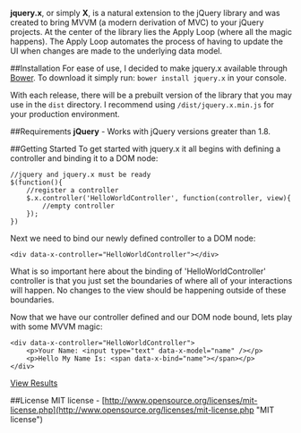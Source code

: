 **jquery.x**, or simply **X**, is a natural extension to the jQuery library and was created to bring MVVM (a modern derivation of MVC) to your jQuery projects. At the center of the library lies the Apply Loop (where all the magic happens). The Apply Loop automates the process of having to update the UI when changes are made to the underlying data model.

##Installation
For ease of use, I decided to make jquery.x available through [Bower](http://bower.io "Bower"). To download it simply run: `bower install jquery.x` in your console.

With each release, there will be a prebuilt version of the library that you may use in the `dist` directory. I recommend using `/dist/jquery.x.min.js` for your production environment.

##Requirements
**jQuery** - Works with jQuery versions greater than 1.8.

##Getting Started
To get started with jquery.x it all begins with defining a controller and binding it to a DOM node:

	//jquery and jquery.x must be ready
	$(function(){
		//register a controller
		$.x.controller('HelloWorldController', function(controller, view){
			//empty controller
		});
	})

Next we need to bind our newly defined controller to a DOM node:

	<div data-x-controller="HelloWorldController"></div>

What is so important here about the binding of 'HelloWorldController' controller is that you just set the boundaries of where all of your interactions will happen. No changes to the view should be happening outside of these boundaries.

Now that we have our controller defined and our DOM node bound, lets play with some MVVM magic:

	<div data-x-controller="HelloWorldController">
    	<p>Your Name: <input type="text" data-x-model="name" /></p>
    	<p>Hello My Name Is: <span data-x-bind="name"></span></p>
	</div>

[View Results](http://jsfiddle.net/jjLabs/2tqu3bm2/3/)

##License
MIT license - [http://www.opensource.org/licenses/mit-license.php](http://www.opensource.org/licenses/mit-license.php "MIT license")
